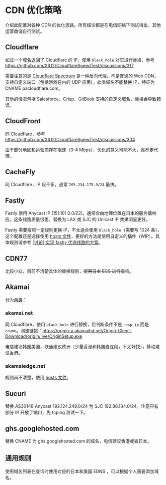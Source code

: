 # CDN 优化策略

介绍此配置对各种 CDN 的优化思路。所有结论都是在电信网络下测试得出，其他运营商请自行测试。

## Cloudflare

如过一个域名返回了 Cloudflare 的 IP，使用 `black_hole` 对它进行替换，参考 https://github.com/XIU2/CloudflareSpeedTest/discussions/317

需要注意的是 [Cloudflare Spectrum](https://www.cloudflare.com/application-services/products/cloudflare-spectrum/) 是一种反向代理，不是普通的 Web CDN，支持自定义端口（包括游戏在内的 UDP 应用）。此类域名不能替换 IP，特征为 CNAME pacloudflare.com。

其他的情况包括 Salesforce、Crisp、GitBook 支持的自定义域名，替换会导致错误。

## CloudFront

同 Cloudflare，参考 https://github.com/XIU2/CloudflareSpeedTest/discussions/304

由于部分地区和运营商存在限速（3-4 Mbps），优化的意义可能不大，推荐走代理。

## CacheFly

同 Cloudflare，IP 段不多，通常 `205.234.175.0/24` 最快。

## Fastly

Fastly 使用 Anycast IP (151.101.0.0/22)，通常会由地理位置在日本的服务器响应。这条线路质量很差，替换为 LAX 或 SJC 的 Unicast IP 效果明显更好。

Fastly 需要按照一定规则更换 IP，不太适合使用 `black_hole`（需要写 1024 条），这个配置还是选择使用 [hosts 文件](https://github.com/Journalist-HK/Rules/blob/main/hosts_fastly.txt)，更好的方法是使用自定义的插件（WIP）。具体规则请参考 [[讨论] 实现 fastly 优选线路的方案](https://github.com/IrineSistiana/mosdns/discussions/511)。

## CDN77

比较小众，目前不清楚具体的替换规则，~~使用日本 ECS 进行查询~~。

## Akamai

分为[两类](https://github.com/IrineSistiana/mosdns/discussions/489#discussioncomment-3711162)：

### akamai.net

同 Cloudflare，使用 `black_hole` 进行替换，但判断条件不是 `resp_ip` 而是 `cname`。测速链接：https://origin-a.akamaihd.net/Origin-Client-Download/origin/live/OriginSetup.exe

电信建议韩国美国，联通建议欧洲（少量香港和韩国直连段，不太好找），移动建议香港。

### akamaiedge.net

规则尚不清楚，使用 [hosts 文件](https://github.com/Journalist-HK/Rules/blob/main/hosts_akamai.txt)。

## Sucuri

替换 AS30148 Anycast 192.124.249.0/24 为 SJC 192.88.134.0/24。注意只有部分 IP 开放了端口，先 tcping 测试一下。

## ghs.googlehosted.com

替换 CNAME 为 ghs.googlehosted.com 的域名，电信建议香港或者日本。

## 通用规则

使用域名列表在查询时使用对应的日本和美国 EDNS ，可以根据个人需要添加域名。
